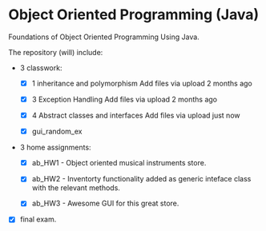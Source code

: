 # Object Oriented Programming (Java)
Foundations of Object Oriented Programming Using Java. 

The repository (will) include:

* 3 classwork:
  - [x] 1 inheritance and polymorphism	Add files via upload	2 months ago
  - [x] 3 Exception Handling	Add files via upload	2 months ago
  - [x] 4 Abstract classes and interfaces	Add files via upload	just now
  - [x] gui_random_ex


* 3 home assignments:
  - [x] ab_HW1 - Object oriented musical instruments store.
  - [x] ab_HW2 - Inventorty functionality added as generic inteface class with the relevant methods.
  - [x] ab_HW3 - Awesome GUI for this great store.
   

* [x] final exam.
